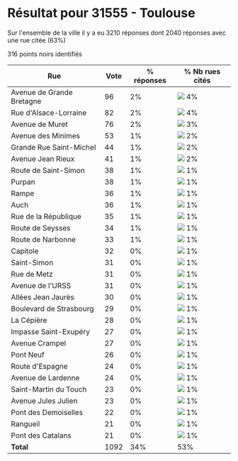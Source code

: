 # Résultat pour 31555 - Toulouse

Sur l'ensemble de la ville il y a eu 3210 réponses dont 2040 réponses avec une rue citée (63%)

316 points noirs identifiés

| Rue | Vote | % réponses | % Nb rues cités|
|-----|------|------------|----------------|
| Avenue de Grande Bretagne | 96 | 2% | <img src="../../img/bar_4.gif" />&nbsp;4%|
| Rue d'Alsace-Lorraine | 82 | 2% | <img src="../../img/bar_4.gif" />&nbsp;4%|
| Avenue de Muret | 76 | 2% | <img src="../../img/bar_3.gif" />&nbsp;3%|
| Avenue des Minimes | 53 | 1% | <img src="../../img/bar_2.gif" />&nbsp;2%|
| Grande Rue Saint-Michel | 44 | 1% | <img src="../../img/bar_2.gif" />&nbsp;2%|
| Avenue Jean Rieux | 41 | 1% | <img src="../../img/bar_2.gif" />&nbsp;2%|
| Route de Saint-Simon | 38 | 1% | <img src="../../img/bar_1.gif" />&nbsp;1%|
| Purpan | 38 | 1% | <img src="../../img/bar_1.gif" />&nbsp;1%|
| Rampe | 36 | 1% | <img src="../../img/bar_1.gif" />&nbsp;1%|
| Auch | 36 | 1% | <img src="../../img/bar_1.gif" />&nbsp;1%|
| Rue de la République | 35 | 1% | <img src="../../img/bar_1.gif" />&nbsp;1%|
| Route de Seysses | 34 | 1% | <img src="../../img/bar_1.gif" />&nbsp;1%|
| Route de Narbonne | 33 | 1% | <img src="../../img/bar_1.gif" />&nbsp;1%|
| Capitole | 32 | 0% | <img src="../../img/bar_1.gif" />&nbsp;1%|
| Saint-Simon | 31 | 0% | <img src="../../img/bar_1.gif" />&nbsp;1%|
| Rue de Metz | 31 | 0% | <img src="../../img/bar_1.gif" />&nbsp;1%|
| Avenue de l'URSS | 31 | 0% | <img src="../../img/bar_1.gif" />&nbsp;1%|
| Allées Jean Jaurès | 30 | 0% | <img src="../../img/bar_1.gif" />&nbsp;1%|
| Boulevard de Strasbourg | 29 | 0% | <img src="../../img/bar_1.gif" />&nbsp;1%|
| La Cépière | 28 | 0% | <img src="../../img/bar_1.gif" />&nbsp;1%|
| Impasse Saint-Exupéry | 27 | 0% | <img src="../../img/bar_1.gif" />&nbsp;1%|
| Avenue Crampel | 27 | 0% | <img src="../../img/bar_1.gif" />&nbsp;1%|
| Pont Neuf | 26 | 0% | <img src="../../img/bar_1.gif" />&nbsp;1%|
| Route d'Espagne | 24 | 0% | <img src="../../img/bar_1.gif" />&nbsp;1%|
| Avenue de Lardenne | 24 | 0% | <img src="../../img/bar_1.gif" />&nbsp;1%|
| Saint-Martin du Touch | 23 | 0% | <img src="../../img/bar_1.gif" />&nbsp;1%|
| Avenue Jules Julien | 23 | 0% | <img src="../../img/bar_1.gif" />&nbsp;1%|
| Pont des Demoiselles | 22 | 0% | <img src="../../img/bar_1.gif" />&nbsp;1%|
| Rangueil | 21 | 0% | <img src="../../img/bar_1.gif" />&nbsp;1%|
| Pont des Catalans | 21 | 0% | <img src="../../img/bar_1.gif" />&nbsp;1%|
| **Total** | 1092 | 34% | 53%|
